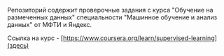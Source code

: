 Репозиторий содержит проверочные задания с курса "Обучение на размеченных данных" специальности "Машинное обучение и анализ данных" от МФТИ и Яндекс.

Ссылка на курс - [https://www.coursera.org/learn/supervised-learning](здесь)

